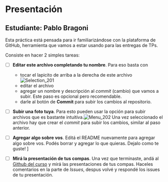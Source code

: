 # Presentación

## Estudiante: Pablo Bragoni

Esta práctica está pensada para ir familiarizándose con la plataforma de GitHub, herramienta que vamos a estar usando para las entregas de TPs.

Consiste en hacer 2 simples tareas:
- [ ] **Editar este archivo completando tu nombre**. Para eso basta con 
  - tocar el lapicito de arriba a la derecha de este archivo ![Selection_201](https://user-images.githubusercontent.com/4098184/89341982-8096af80-d678-11ea-9248-e70dab4b73f7.png)
  - editar el archivo
  - agregar un nombre y descripción al _commit_ (cambio) que vamos a subir. Este paso es opcional pero recomendable.
  - darle al botón de **Commit** para subir los cambios al repositorio.


- [ ] **Subir una foto tuya**. Para esto pueden usar la opción para subir archivos que es bastante intuitiva.![Menu_202](https://user-images.githubusercontent.com/4098184/89341973-7e345580-d678-11ea-9a96-7c117034f81a.png)
Una vez seleccionado el archivo hay que crear el _commit_ para subir los cambios, similar al paso anterior.

- [ ] **Agregar algo sobre vos**. Editá el README nuevamente para agregar algo sobre vos. Podés borrar y agregar lo que quieras. Dejalo como te guste!
]
- [ ] **Mirá la presentación de tus compas**. Una vez que terminaste, andá al [Github del curso](https://github.com/obj1unq) y mirá las presentaciones de tus compas. Haceles comentarios en la parte de _Issues_, despus volvé y respondé los issues de tu presentación.

